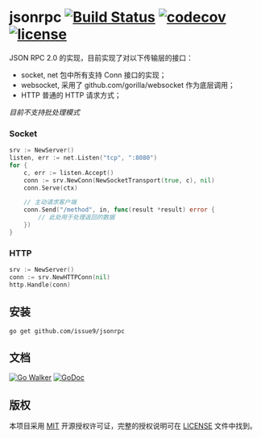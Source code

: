 jsonrpc
[![Build Status](https://img.shields.io/endpoint.svg?url=https%3A%2F%2Factions-badge.atrox.dev%2Fissue9%2Fjsonrpc%2Fbadge%3Fref%3Dmaster&style=flat)](https://actions-badge.atrox.dev/issue9/jsonrpc/goto?ref=master)
[![codecov](https://codecov.io/gh/issue9/jsonrpc/branch/master/graph/badge.svg)](https://codecov.io/gh/issue9/jsonrpc)
[![license](https://img.shields.io/badge/license-MIT-brightgreen.svg?style=flat)](https://opensource.org/licenses/MIT)
======

JSON RPC 2.0 的实现，目前实现了对以下传输层的接口：

- socket, net 包中所有支持 Conn 接口的实现；
- websocket, 采用了 github.com/gorilla/websocket 作为底层调用；
- HTTP 普通的 HTTP 请求方式；

*目前不支持批处理模式*

### Socket

```go
srv := NewServer()
listen, err := net.Listen("tcp", ":8080")
for {
    c, err := listen.Accept()
    conn := srv.NewConn(NewSocketTransport(true, c), nil)
    conn.Serve(ctx)

    // 主动请求客户端
    conn.Send("/method", in, func(result *result) error {
        // 此处用于处理返回的数据
    })
}
```

### HTTP

```go
srv := NewServer()
conn := srv.NewHTTPConn(nil)
http.Handle(conn)
```

安装
----

```shell
go get github.com/issue9/jsonrpc
```

文档
----

[![Go Walker](https://gowalker.org/api/v1/badge)](https://gowalker.org/github.com/issue9/jsonrpc)
[![GoDoc](https://godoc.org/github.com/issue9/jsonrpc?status.svg)](https://godoc.org/github.com/issue9/jsonrpc)

版权
----

本项目采用 [MIT](https://opensource.org/licenses/MIT) 开源授权许可证，完整的授权说明可在 [LICENSE](LICENSE) 文件中找到。
